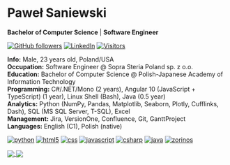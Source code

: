 # Paweł Saniewski

**Bachelor of Computer Science** | **Software Engineer**

[![GitHub followers](https://img.shields.io/github/followers/Saniewski?style=social)](https://github.com/Saniewski/Saniewski)
[![LinkedIn](https://img.shields.io/badge/LinkedIn-0077B5?style=plastic&logo=linkedin&logoColor=white)](https://www.linkedin.com/in/pawelsaniewski)
[![Visitors](https://api.visitorbadge.io/api/visitors?path=https%3A%2F%2Fgithub.com%2FSaniewski&labelColor=%231f2833&countColor=%2345a29e&style=plastic)](https://github.com/Saniewski/Saniewski)

**Info:** Male, 23 years old, Poland/USA<br>
**Occupation:** Software Engineer @ Sopra Steria Poland sp. z o.o.<br>
**Education:** Bachelor of Computer Science @ Polish-Japanese Academy of Information Technology<br>
**Programming:** C#/.NET/Mono (2 years), Angular 10 (JavaScript + TypeScript) (1 year), Linux Shell (Bash), Java (0.5 year)<br>
**Analytics:** Python (NumPy, Pandas, Matplotlib, Seaborn, Plotly, Cufflinks, Dash), SQL (MS SQL Server, T-SQL), Excel<br>
**Management:** Jira, VersionOne, Confluence, Git, GanttProject<br>
**Languages:** English (C1), Polish (native)

[![python](https://img.shields.io/badge/Python-3776AB?style=plastic&logo=python&logoColor=white)](https://github.com/Saniewski/Saniewski)
[![html5](https://img.shields.io/badge/HTML5-E34F26?style=plastic&logo=html5&logoColor=white)](https://github.com/Saniewski/Saniewski)
[![css](https://img.shields.io/badge/CSS3-1572B6?style=plastic&logo=css3&logoColor=white)](https://github.com/Saniewski/Saniewski)
[![javascript](https://img.shields.io/badge/JavaScript-F7DF1E?style=plastic&logo=javascript&logoColor=black)](https://github.com/Saniewski/Saniewski)
[![csharp](https://img.shields.io/badge/C%23-239120?style=plastic&logo=c-sharp&logoColor=white)](https://github.com/Saniewski/Saniewski)
[![java](https://img.shields.io/badge/Java-ED8B00?style=plastic&logo=java&logoColor=white)](https://github.com/Saniewski/Saniewski)
[![zorinos](https://img.shields.io/badge/Zorin%20OS-ffffff?style=plastic&logo=zorin)](https://github.com/Saniewski/Saniewski)

<a href="https://github.com/Saniewski/Saniewski">
  <img align="center" src="https://github-readme-stats.vercel.app/api?username=Saniewski&show_icons=true&hide=issues" />
</a>
<a href="https://github.com/Saniewski/Saniewski">
  <img align="center" src="https://github-readme-stats.vercel.app/api/top-langs/?username=Saniewski&layout=compact&hide=jupyter%20notebook&langs_count=6" />
</a>
